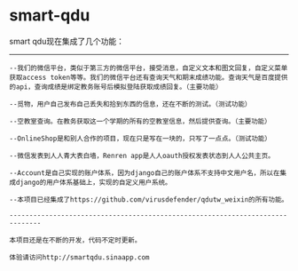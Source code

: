 smart-qdu
=========
smart qdu现在集成了几个功能：

----------------------------------------------------------------------------------

    --我们的微信平台，类似于第三方的微信平台，接受消息，自定义文本和图文回复，自定义菜单获取access token等等。我们的微信平台还有查询天气和期末成绩功能。查询天气是百度提供的api，查询成绩是绑定教务账号后模拟登陆获取成绩回复。（主要功能）
    
    --觅物，用户自己发布自己丢失和拾到东西的信息，还在不断的测试。（测试功能）
    
    --空教室查询。在教务获取这一个学期的所有的空教室信息，然后提供查询。（主要功能）
    
    --OnlineShop是和别人合作的项目，现在只是写在一块的，只写了一点点。（测试功能）
    
    --微信发表到人人青大表白墙，Renren app是人人oauth授权发表状态到人人公共主页。
    
    --Account是自己实现的账户体系，因为django自己的账户体系不支持中文用户名，所以在集成django的用户体系基础上，实现的自定义用户系统。
    
    --本项目已经集成了https://github.com/virusdefender/qdutw_weixin的所有功能。
    
    ------------------------------------------------------------------------------
    
    本项目还是在不断的开发，代码不定时更新。
    
    体验请访问http://smartqdu.sinaapp.com
    
